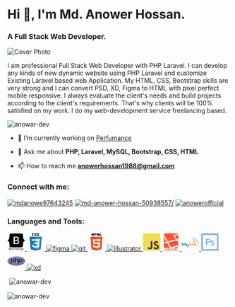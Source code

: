 <h1 align="left">Hi 👋, I'm Md. Anower Hossan.</h1>
<h3 align="left">A Full Stack Web Developer.</h3>

<p align="left"><img src="https://scontent.fdac3-1.fna.fbcdn.net/v/t39.30808-6/308010735_510981131031612_2332890458961415596_n.jpg?_nc_cat=108&ccb=1-7&_nc_sid=e3f864&_nc_eui2=AeH1atS7UoJ8JslDzOnmDeCmC8OCDEF8WukLw4IMQXxa6WSEHRF0d2UAa2FY13I8tjxsfXo-FQpqEILDSBmxy-Gg&_nc_ohc=92uMl69tjQgAX_213w3&_nc_zt=23&_nc_ht=scontent.fdac3-1.fna&oh=00_AfD62nPWmGkeBslW6eCEqNpz6SThBFa8Hoq8otxvdS0rug&oe=641F3505" alt="Cover Photo"><p/>
I am professional Full Stack Web Developer with PHP Laravel. 
I can  develop any kinds of new dynamic  website using PHP Laravel and customize Existing Laravel based web Application. 
My HTML, CSS, Bootstrap skills are  very strong and I can convert PSD, XD, Figma to HTML with pixel perfect mobile responsive.
 I always evaluate the client's needs and build projects according to the client's requirements. That's why clients will be 100% satisfied on my work.
I do my web-development service freelancing based.


<p align="left"> <img src="https://komarev.com/ghpvc/?username=anowar-dev&label=Profile%20views&color=0e75b6&style=flat" alt="anowar-dev" /> </p>


- 🔭 I’m currently working on [Perfumance](https://perfumance.netlify.app/)

- 💬 Ask me about **PHP, Laravel, MySQL, Bootstrap, CSS, HTML**

- 📫 How to reach me **anowerhossan1988@gmail.com**

<h3 align="left">Connect with me:</h3>
<p align="left">
<a href="https://twitter.com/mdanowe97643245" target="blank"><img align="center" src="https://raw.githubusercontent.com/rahuldkjain/github-profile-readme-generator/master/src/images/icons/Social/twitter.svg" alt="mdanowe97643245" height="30" width="40" /></a>
<a href="https://linkedin.com/in/md-anower-hossan-50938557/" target="blank"><img align="center" src="https://raw.githubusercontent.com/rahuldkjain/github-profile-readme-generator/master/src/images/icons/Social/linked-in-alt.svg" alt="md-anower-hossan-50938557/" height="30" width="40" /></a>
<a href="https://fb.com/anowerofficial" target="blank"><img align="center" src="https://raw.githubusercontent.com/rahuldkjain/github-profile-readme-generator/master/src/images/icons/Social/facebook.svg" alt="anowerofficial" height="30" width="40" /></a>
</p>

<h3 align="left">Languages and Tools:</h3>
<p align="left"> <a href="https://getbootstrap.com" target="_blank" rel="noreferrer"> <img src="https://raw.githubusercontent.com/devicons/devicon/master/icons/bootstrap/bootstrap-plain-wordmark.svg" alt="bootstrap" width="40" height="40"/> </a> <a href="https://www.w3schools.com/css/" target="_blank" rel="noreferrer"> <img src="https://raw.githubusercontent.com/devicons/devicon/master/icons/css3/css3-original-wordmark.svg" alt="css3" width="40" height="40"/> </a> <a href="https://www.figma.com/" target="_blank" rel="noreferrer"> <img src="https://www.vectorlogo.zone/logos/figma/figma-icon.svg" alt="figma" width="40" height="40"/> </a> <a href="https://git-scm.com/" target="_blank" rel="noreferrer"> <img src="https://www.vectorlogo.zone/logos/git-scm/git-scm-icon.svg" alt="git" width="40" height="40"/> </a> <a href="https://www.w3.org/html/" target="_blank" rel="noreferrer"> <img src="https://raw.githubusercontent.com/devicons/devicon/master/icons/html5/html5-original-wordmark.svg" alt="html5" width="40" height="40"/> </a> <a href="https://www.adobe.com/in/products/illustrator.html" target="_blank" rel="noreferrer"> <img src="https://www.vectorlogo.zone/logos/adobe_illustrator/adobe_illustrator-icon.svg" alt="illustrator" width="40" height="40"/> </a> <a href="https://developer.mozilla.org/en-US/docs/Web/JavaScript" target="_blank" rel="noreferrer"> <img src="https://raw.githubusercontent.com/devicons/devicon/master/icons/javascript/javascript-original.svg" alt="javascript" width="40" height="40"/> </a> <a href="https://laravel.com/" target="_blank" rel="noreferrer"> <img src="https://raw.githubusercontent.com/devicons/devicon/master/icons/laravel/laravel-plain-wordmark.svg" alt="laravel" width="40" height="40"/> </a> <a href="https://www.mysql.com/" target="_blank" rel="noreferrer"> <img src="https://raw.githubusercontent.com/devicons/devicon/master/icons/mysql/mysql-original-wordmark.svg" alt="mysql" width="40" height="40"/> </a> <a href="https://www.photoshop.com/en" target="_blank" rel="noreferrer"> <img src="https://raw.githubusercontent.com/devicons/devicon/master/icons/photoshop/photoshop-line.svg" alt="photoshop" width="40" height="40"/> </a> <a href="https://www.php.net" target="_blank" rel="noreferrer"> <img src="https://raw.githubusercontent.com/devicons/devicon/master/icons/php/php-original.svg" alt="php" width="40" height="40"/> </a> <a href="https://www.adobe.com/products/xd.html" target="_blank" rel="noreferrer"> <img src="https://cdn.worldvectorlogo.com/logos/adobe-xd.svg" alt="xd" width="40" height="40"/> </a> </p>


<p>&nbsp;<img align="center" src="https://github-readme-stats.vercel.app/api?username=anowar-dev&show_icons=true&locale=en" alt="anowar-dev" /></p>

<p><img align="center" src="https://github-readme-streak-stats.herokuapp.com/?user=anowar-dev&" alt="anowar-dev" /></p>
